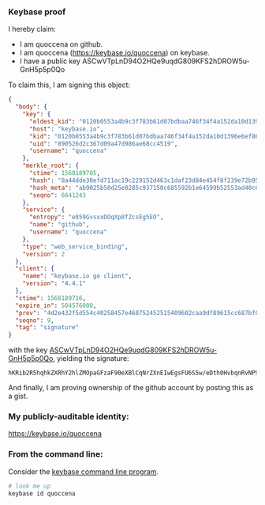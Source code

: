 ### Keybase proof

I hereby claim:

  * I am quoccena on github.
  * I am quoccena (https://keybase.io/quoccena) on keybase.
  * I have a public key ASCwVTpLnD94O2HQe9uqdG809KFS2hDROW5u-GnH5p5p0Qo

To claim this, I am signing this object:

```json
{
  "body": {
    "key": {
      "eldest_kid": "0120b0553a4b9c3f783b61d07bdbaa746f34f4a152da10d1396e6ef869c7e69e69d10a",
      "host": "keybase.io",
      "kid": "0120b0553a4b9c3f783b61d07bdbaa746f34f4a152da10d1396e6ef869c7e69e69d10a",
      "uid": "890526d2c367d09a47d986ae68cc4519",
      "username": "quoccena"
    },
    "merkle_root": {
      "ctime": 1568189705,
      "hash": "8a44dde30efd711ac19c229152d463c1daf23d84e454f8f239e72b9513cf8ef7d09e0d062fed2b4c99e68fc4de7757bd276de24019582967926be3f1fee9b291",
      "hash_meta": "ab9025b50d25e0285c937150c685592b1e64599b52553ad40c0a976e77110690",
      "seqno": 6641243
    },
    "service": {
      "entropy": "e859GvsxxDOqXp8fZcsEg5EO",
      "name": "github",
      "username": "quoccena"
    },
    "type": "web_service_binding",
    "version": 2
  },
  "client": {
    "name": "keybase.io go client",
    "version": "4.4.1"
  },
  "ctime": 1568189716,
  "expire_in": 504576000,
  "prev": "4d2e432f5d554c40258457e468752452515409602caa9df89615cc687bf011f6",
  "seqno": 9,
  "tag": "signature"
}
```

with the key [ASCwVTpLnD94O2HQe9uqdG809KFS2hDROW5u-GnH5p5p0Qo](https://keybase.io/quoccena), yielding the signature:

```
hKRib2R5hqhkZXRhY2hlZMOpaGFzaF90eXBlCqNrZXnEIwEgsFU6S5w/eDth0HvbqnRvNPShUtoQ0Tlubvhpx+aeadEKp3BheWxvYWTESpcCCcQgTS5DL11VTEAlhFfkaHUkUlFUCWAsqp34lhXMaHvwEfbEIFkhZlwTk/NR1eD4XoEahTYd61zfm4VtHZ1KAvwBZZblAgHCo3NpZ8RAHZTLuK/k/SwMpCwkhEkONGGoBlrd7KvFLIpVNFi7YCiY6R85LdfwfYPi2PcAmWvEBRAfV+dgIycytVnA+mVJC6hzaWdfdHlwZSCkaGFzaIKkdHlwZQildmFsdWXEIGC5hzE0qViBGELqsnVdryoQYO/jKnl6SRtgPn77UlkYo3RhZ80CAqd2ZXJzaW9uAQ==

```

And finally, I am proving ownership of the github account by posting this as a gist.

### My publicly-auditable identity:

https://keybase.io/quoccena

### From the command line:

Consider the [keybase command line program](https://keybase.io/download).

```bash
# look me up
keybase id quoccena
```
